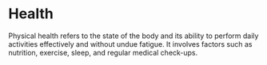 # Health
 Physical health refers to the state of the body and its ability to perform daily activities effectively and without undue fatigue. It involves factors such as nutrition, exercise, sleep, and regular medical check-ups. 
